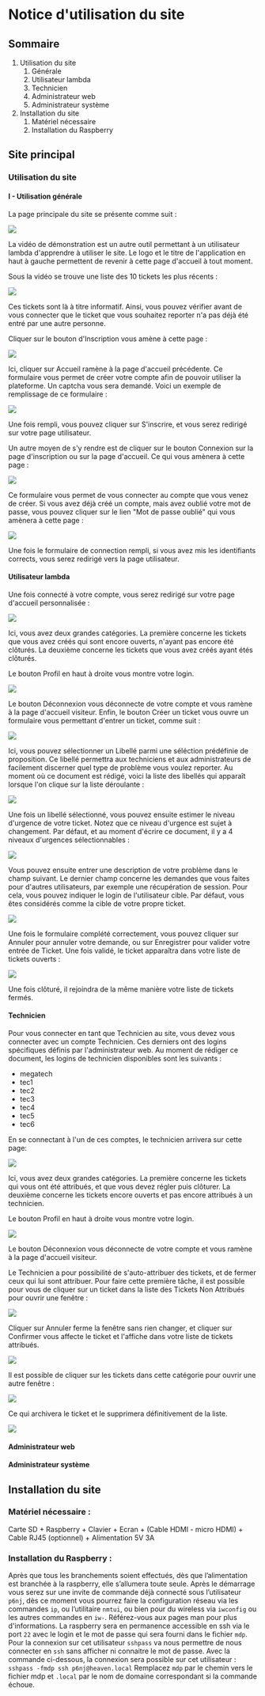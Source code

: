# Notice d'utilisation du site

## Sommaire

1. Utilisation du site
    1. Générale
    2. Utilisateur lambda
    3. Technicien
    4. Administrateur web
    5. Administrateur système
2. Installation du site
    1. Matériel nécessaire
    2. Installation du Raspberry


## Site principal

### Utilisation du site

#### I - Utilisation générale

La page principale du site se présente comme suit :

![](img/manuel_util/accueil.png)

La vidéo de démonstration est un autre outil permettant à un utilisateur lambda d'apprendre à utiliser le site.
Le logo et le titre de l'application en haut à gauche permettent de revenir à cette page d'accueil à tout moment.

Sous la vidéo se trouve une liste des 10 tickets les plus récents :

![](img/manuel_util/tickets_visiteur.png)

Ces tickets sont là à titre informatif. Ainsi, vous pouvez vérifier avant de vous connecter que le ticket que vous
souhaitez reporter n'a pas déjà été entré par une autre personne.

Cliquer sur le bouton d'Inscription vous amène à cette page :

![](img/manuel_util/inscription.png)

Ici, cliquer sur Accueil ramène à la page d'accueil précédente. Ce formulaire vous permet de créer votre compte afin
de pouvoir utiliser la plateforme. Un captcha vous sera demandé. Voici un exemple de remplissage de ce formulaire :

![](img/manuel_util/inscription_exemple.png)

Une fois rempli, vous pouvez cliquer sur S'inscrire, et vous serez redirigé sur votre page utilisateur.

Un autre moyen de s'y rendre est de cliquer sur le bouton Connexion sur la page d'inscription ou sur la page d'accueil.
Ce qui vous amènera à cette page :


![](img/manuel_util/connexion.png)

Ce formulaire vous permet de vous connecter au compte que vous venez de créer. Si vous avez déjà créé un compte, mais avez
oublié votre mot de passe, vous pouvez cliquer sur le lien "Mot de passe oublié" qui vous amènera à cette page :

![](img/manuel_util/mdp.png)

Une fois le formulaire de connection rempli, si vous avez mis les identifiants corrects, vous serez redirigé vers la page
utilisateur.

#### Utilisateur lambda

Une fois connecté à votre compte, vous serez redirigé sur votre page d'accueil personnalisée :

![](img/manuel_util/utilisateur.png)

Ici, vous avez deux grandes catégories. La première concerne les tickets que vous avez créés qui sont encore ouverts,
n'ayant pas encore été clôturés. La deuxième concerne les tickets que vous avez créés ayant étés clôturés.

Le bouton Profil en haut à droite vous montre votre login.

![](img/manuel_util/login.png)

Le bouton Déconnexion vous déconnecte de votre compte et vous ramène à la page d'accueil visiteur. Enfin, le bouton Créer
un ticket vous ouvre un formulaire vous permettant d'entrer un ticket, comme suit :

![](img/manuel_util/form_ticket.png)

Ici, vous pouvez sélectionner un Libellé parmi une séléction prédéfinie de proposition. Ce libellé permettra aux techniciens
et aux administrateurs de facilement discerner quel type de problème vous voulez reporter. Au moment où ce document est rédigé,
voici la liste des libellés qui apparaît lorsque l'on clique sur la liste déroulante :

![](img/manuel_util/liste_libelle.png)

Une fois un libellé sélectionné, vous pouvez ensuite estimer le niveau d'urgence de votre ticket. Notez que ce niveau d'urgence
est sujet à changement. Par défaut, et au moment d'écrire ce document, il y a 4 niveaux d'urgences sélectionnables :

![](img/manuel_util/liste_urgence.png)

Vous pouvez ensuite entrer une description de votre problème dans le champ suivant. Le dernier champ concerne les demandes que
vous faites pour d'autres utilisateurs, par exemple une récupération de session. Pour cela, vous pouvez indiquer le login de
l'utilisateur cible. Par défaut, vous êtes considérés comme la cible de votre propre ticket.


![](img/manuel_util/exemple_ticket.png)

Une fois le formulaire complété correctement, vous pouvez cliquer sur Annuler pour annuler votre demande, ou sur Enregistrer
pour valider votre entrée de Ticket. Une fois validé, le ticket apparaîtra dans votre liste de tickets ouverts :

![](img/manuel_util/exemple_ticket_ouvert.png)

Une fois clôturé, il rejoindra de la même manière votre liste de tickets fermés.

#### Technicien

Pour vous connecter en tant que Technicien au site, vous devez vous connecter avec un compte Technicien. Ces derniers ont des
logins spécifiques définis par l'administrateur web. Au moment de rédiger ce document, les logins de technicien disponibles sont
les suivants :
- megatech
- tec1
- tec2
- tec3
- tec4
- tec5
- tec6

En se connectant à l'un de ces comptes, le technicien arrivera sur cette page:

![](img/manuel_util/technicien.png)

Ici, vous avez deux grandes catégories. La première concerne les tickets qui vous ont été attribués, et que vous devez régler
puis clôturer. La deuxième concerne les tickets encore ouverts et pas encore attribués à un technicien.

Le bouton Profil en haut à droite vous montre votre login.

![](img/manuel_util/login.png)

Le bouton Déconnexion vous déconnecte de votre compte et vous ramène à la page d'accueil visiteur.

Le Technicien a pour possibilité de s'auto-attribuer des tickets, et de fermer ceux qui lui sont attribuer. Pour faire cette
première tâche, il est possible pour vous de cliquer sur un ticket dans la liste des Tickets Non Attribués pour ouvrir une
fenêtre :

![](img/manuel_util/auto-attribution.png)

Cliquer sur Annuler ferme la fenêtre sans rien changer, et cliquer sur Confirmer vous affecte le ticket et l'affiche dans votre
liste de tickets attribués.

![](img/manuel_util/exemple_attribution_ticket.png)

Il est possible de cliquer sur les tickets dans cette catégorie pour ouvrir une autre fenêtre :

![](img/manuel_util/cloturer_ticket.png)

Ce qui archivera le ticket et le supprimera définitivement de la liste.

![](img/manuel_util/exemple_fermeture_ticket.png)

#### Administrateur web


#### Administrateur système


## Installation du site

### Matériel nécessaire :
Carte SD + Raspberry + Clavier + Ecran + (Cable HDMI - micro HDMI) + Cable RJ45 (optionnel) + Alimentation 5V 3A

### Installation du Raspberry :
Après que tous les branchements soient effectués, dès que l’alimentation est branchée à la raspberry, elle s’allumera toute seule. Après le démarrage vous serez sur une invite de commande déjà connecté sous l’utilisateur `p6nj`, dès ce moment vous pourrez faire la configuration réseau via les commandes `ip`, ou l’utilitaire `nmtui`, ou bien pour du wireless via `iwconfig` ou les autres commandes en `iw-`. Référez-vous aux pages man pour plus d'informations. La raspberry sera en permanence accessible en ssh via le port `22` avec le login et le mot de passe qui sera fourni dans le fichier `mdp`. Pour la connexion sur cet utilisateur `sshpass` va nous permettre de nous connecter en `ssh` sans afficher ni connaitre le mot de passe. Avec la commande ci-dessous, la connexion sera possible sur cet utilisateur :
```sshpass -fmdp ssh p6nj@heaven.local```
Remplacez `mdp` par le chemin vers le fichier mdp et `.local` par le nom de domaine correspondant si la commande échoue.

